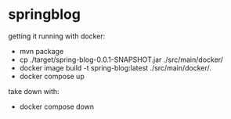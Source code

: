 # springblog

getting it running with docker:
- mvn package
- cp ./target/spring-blog-0.0.1-SNAPSHOT.jar ./src/main/docker/
- docker image build -t spring-blog:latest ./src/main/docker/.
- docker compose up

take down with:
- docker compose down